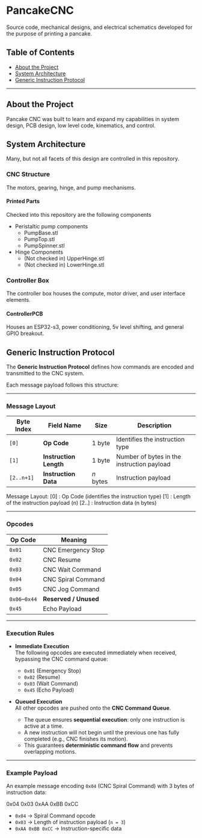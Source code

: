 
# PancakeCNC

Source code, mechanical designs, and electrical schematics developed for the purpose of printing a pancake.

## Table of Contents

- [About the Project](#about-the-project)
- [System Architecture](#system-architecture)
- [Generic Instruction Protocol](#generic-instruction-protocol)

---

## About the Project

Pancake CNC was built to learn and expand my capabilities in system design, PCB design, low level code, kinematics, and control.

## System Architecture

Many, but not all facets of this design are controlled in this repository.

### CNC Structure

The motors, gearing, hinge, and pump mechanisms.

#### Printed Parts

Checked into this repository are the following components

- Peristaltic pump components
  - PumpBase.stl
  - PumpTop.stl
  - PumpSpinner.stl
- Hinge Components
  - (Not checked in) UpperHinge.stl
  - (Not checked in) LowerHinge.stl

### Controller Box

The controller box houses the compute, motor driver, and user interface elements.

#### ControllerPCB

Houses an ESP32-s3, power conditioning, 5v level shifting, and general GPIO breakout.

## Generic Instruction Protocol

The **Generic Instruction Protocol** defines how commands are encoded and transmitted to the CNC system.  

Each message payload follows this structure:

---

### Message Layout

| Byte Index | Field Name             | Size      | Description                                |
|------------|------------------------|-----------|--------------------------------------------|
| `[0]`      | **Op Code**            | 1 byte    | Identifies the instruction type            |
| `[1]`      | **Instruction Length** | 1 byte    | Number of bytes in the instruction payload |
| `[2..n+1]` | **Instruction Data**   | *n* bytes | Instruction payload                        |

Message Layout:
[0] : Op Code (identifies the instruction type)
[1] : Length of the instruction payload (n)
[2..] : Instruction data (n bytes)


---

### Opcodes

| Op Code | Meaning                  |
|---------|--------------------------|
| `0x01`  | CNC Emergency Stop       |
| `0x02`  | CNC Resume               |
| `0x03`  | CNC Wait Command         |
| `0x04`  | CNC Spiral Command       |
| `0x05`  | CNC Jog Command          |
| `0x06`–`0x44` | **Reserved / Unused** |
| `0x45`  | Echo Payload             |

---

### Execution Rules

- **Immediate Execution**  
  The following opcodes are executed immediately when received, bypassing the CNC command queue:
  - `0x01` (Emergency Stop)  
  - `0x02` (Resume)  
  - `0x03` (Wait Command)  
  - `0x45` (Echo Payload)  

- **Queued Execution**  
  All other opcodes are pushed onto the **CNC Command Queue**.  
  - The queue ensures **sequential execution**: only one instruction is active at a time.  
  - A new instruction will not begin until the previous one has fully completed (e.g., CNC finishes its motion).  
  - This guarantees **deterministic command flow** and prevents overlapping motions.  

---

### Example Payload

An example message encoding `0x04` (CNC Spiral Command) with 3 bytes of instruction data:

0x04 0x03 0xAA 0xBB 0xCC

- `0x04` → Spiral Command opcode  
- `0x03` → Length of instruction payload (`n = 3`)  
- `0xAA 0xBB 0xCC` → Instruction-specific data  
